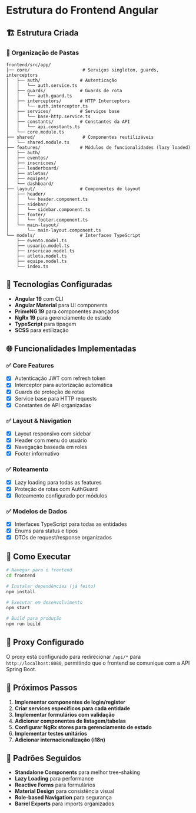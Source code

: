 # Estrutura do Frontend Angular

## 🏗️ Estrutura Criada

### 📁 Organização de Pastas
```
frontend/src/app/
├── core/                    # Serviços singleton, guards, interceptors
│   ├── auth/               # Autenticação
│   │   └── auth.service.ts
│   ├── guards/             # Guards de rota
│   │   └── auth.guard.ts
│   ├── interceptors/       # HTTP Interceptors
│   │   └── auth.interceptor.ts
│   ├── services/           # Serviços base
│   │   └── base-http.service.ts
│   ├── constants/          # Constantes da API
│   │   └── api.constants.ts
│   └── core.module.ts
├── shared/                  # Componentes reutilizáveis
│   └── shared.module.ts
├── features/               # Módulos de funcionalidades (lazy loaded)
│   ├── auth/
│   ├── eventos/
│   ├── inscricoes/
│   ├── leaderboard/
│   ├── atletas/
│   ├── equipes/
│   └── dashboard/
├── layout/                 # Componentes de layout
│   ├── header/
│   │   └── header.component.ts
│   ├── sidebar/
│   │   └── sidebar.component.ts
│   ├── footer/
│   │   └── footer.component.ts
│   └── main-layout/
│       └── main-layout.component.ts
└── models/                 # Interfaces TypeScript
    ├── evento.model.ts
    ├── usuario.model.ts
    ├── inscricao.model.ts
    ├── atleta.model.ts
    ├── equipe.model.ts
    └── index.ts
```

## 🔧 Tecnologias Configuradas

- **Angular 19** com CLI
- **Angular Material** para UI components
- **PrimeNG 19** para componentes avançados
- **NgRx 19** para gerenciamento de estado
- **TypeScript** para tipagem
- **SCSS** para estilização

## 🌐 Funcionalidades Implementadas

### ✅ Core Features
- [x] Autenticação JWT com refresh token
- [x] Interceptor para autorização automática
- [x] Guards de proteção de rotas
- [x] Service base para HTTP requests
- [x] Constantes de API organizadas

### ✅ Layout & Navigation  
- [x] Layout responsivo com sidebar
- [x] Header com menu do usuário
- [x] Navegação baseada em roles
- [x] Footer informativo

### ✅ Roteamento
- [x] Lazy loading para todas as features
- [x] Proteção de rotas com AuthGuard
- [x] Roteamento configurado por módulos

### ✅ Modelos de Dados
- [x] Interfaces TypeScript para todas as entidades
- [x] Enums para status e tipos
- [x] DTOs de request/response organizados

## 🚀 Como Executar

```bash
# Navegar para o frontend
cd frontend

# Instalar dependências (já feito)
npm install

# Executar em desenvolvimento
npm start

# Build para produção
npm run build
```

## 🔗 Proxy Configurado

O proxy está configurado para redirecionar `/api/*` para `http://localhost:8080`, permitindo que o frontend se comunique com a API Spring Boot.

## 📝 Próximos Passos

1. **Implementar componentes de login/register**
2. **Criar services específicos para cada entidade**
3. **Implementar formulários com validação**
4. **Adicionar componentes de listagem/tabelas**
5. **Configurar NgRx stores para gerenciamento de estado**
6. **Implementar testes unitários**
7. **Adicionar internacionalização (i18n)**

## 🎨 Padrões Seguidos

- **Standalone Components** para melhor tree-shaking
- **Lazy Loading** para performance
- **Reactive Forms** para formulários
- **Material Design** para consistência visual
- **Role-based Navigation** para segurança
- **Barrel Exports** para imports organizados